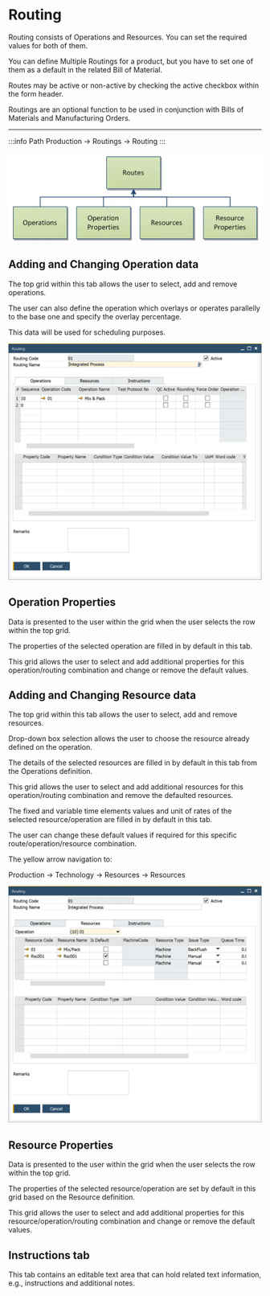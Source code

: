 # Routing

Routing consists of Operations and Resources. You can set the required values for both of them.

You can define Multiple Routings for a product, but you have to set one of them as a default in the related Bill of Material.

Routes may be active or non-active by checking the active checkbox within the form header.

Routings are an optional function to be used in conjunction with Bills of Materials and Manufacturing Orders.

---

:::info Path
Production → Routings → Routing
:::

![Diagram](./media/routes-diagram.webp)

## Adding and Changing Operation data

The top grid within this tab allows the user to select, add and remove operations.

The user can also define the operation which overlays or operates parallelly to the base one and specify the overlay percentage.

This data will be used for scheduling purposes.

![Routing](./media/routing-operations.webp)

## Operation Properties

Data is presented to the user within the grid when the user selects the row within the top grid.

The properties of the selected operation are filled in by default in this tab.

This grid allows the user to select and add additional properties for this operation/routing combination and change or remove the default values.

## Adding and Changing Resource data

The top grid within this tab allows the user to select, add and remove resources.

Drop-down box selection allows the user to choose the resource already defined on the operation.

The details of the selected resources are filled in by default in this tab from the Operations definition.

This grid allows the user to select and add additional resources for this operation/routing combination and remove the defaulted resources.

The fixed and variable time elements values and unit of rates of the selected resource/operation are filled in by default in this tab.

The user can change these default values if required for this specific route/operation/resource combination.

The yellow arrow navigation to:

Production → Technology → Resources → Resources

![Routing](./media/routing.webp)

## Resource Properties

Data is presented to the user within the grid when the user selects the row within the top grid.

The properties of the selected resource/operation are set by default in this grid based on the Resource definition.

This grid allows the user to select and add additional properties for this resource/operation/routing combination and change or remove the default values.

## Instructions tab

This tab contains an editable text area that can hold related text information, e.g., instructions and additional notes.
